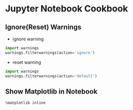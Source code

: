 Jupyter Notebook Cookbook
=========================

Ignore(Reset) Warnings
----------------------

- ignore warning
```python
import warnings
warnings.filterwarnings(action='ignore')
```
- reset warning
```python
import warnings
warnings.filterwarnings(action='default')
```

Show Matplotlib in Notebook
---------------------------

```python
%matplotlib inline
```